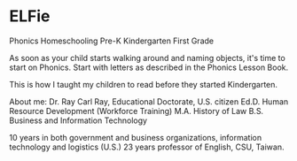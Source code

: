 # ELFie
Phonics Homeschooling Pre-K Kindergarten First Grade

As soon as your child starts walking around and naming objects, it's time to start on Phonics. Start with letters as described in the Phonics Lesson Book.

This is how I taught my children to read before they started Kindergarten.

About me: Dr. Ray
Carl Ray, Educational Doctorate, U.S. citizen
Ed.D. Human Resource Development (Workforce Training)
M.A. History of Law
B.S. Business and Information Technology

10 years in both government and business organizations,
	information technology and logistics (U.S.)
23 years professor of English, CSU, Taiwan.
